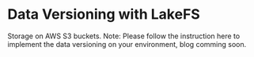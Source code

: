 # Data Versioning with LakeFS
Storage on AWS S3 buckets. 
Note: Please follow the instruction here to implement the data versioning on your environment, blog comming soon. 